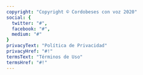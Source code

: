 ```yaml
---
copyright: "Copyright © Cordobeses con voz 2020"
social: {
  twitter: "#",
  facebook: "#",
  medium: "#"
}
privacyText: "Política de Privacidad"
privacyHref: "#!"
termsText: "Términos de Uso"
termsHref: "#!"
---
```

